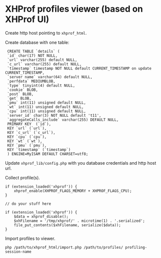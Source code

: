XHProf profiles viewer (based on XHProf UI)
===========================================

Create http host pointing to `xhprof_html`.

Create database with one table:
```
 CREATE TABLE `details` (
 `id` char(17) NOT NULL,
 `url` varchar(255) default NULL,
 `c_url` varchar(255) default NULL,
 `timestamp` timestamp NOT NULL default CURRENT_TIMESTAMP on update CURRENT_TIMESTAMP,
 `server name` varchar(64) default NULL,
 `perfdata` MEDIUMBLOB,
 `type` tinyint(4) default NULL,
 `cookie` BLOB,
 `post` BLOB,
 `get` BLOB,
 `pmu` int(11) unsigned default NULL,
 `wt` int(11) unsigned default NULL,
 `cpu` int(11) unsigned default NULL,
 `server_id` char(3) NOT NULL default 't11',
 `aggregateCalls_include` varchar(255) DEFAULT NULL,
 PRIMARY KEY  (`id`),
 KEY `url` (`url`),
 KEY `c_url` (`c_url`),
 KEY `cpu` (`cpu`),
 KEY `wt` (`wt`),
 KEY `pmu` (`pmu`),
 KEY `timestamp` (`timestamp`)
 ) ENGINE=MyISAM DEFAULT CHARSET=utf8;
```

Update `xhprof_lib/config.php` with you database credentials and http host url.

Collect profile(s).
```
if (extension_loaded('xhprof')) {
    xhprof_enable(XHPROF_FLAGS_MEMORY + XHPROF_FLAGS_CPU);
}

// do your stuff here

if (extension_loaded('xhprof')) {
    $data = xhprof_disable();
    $xhFilename = '/tmp/xhprof/' . microtime(1) . '.serialized';
    file_put_contents($xhFilename, serialize($data));
}
```


Import profiles to viewer.
```
php /path/to/xhprof_html/import.php /path/to/profiles/ profiling-session-name
```